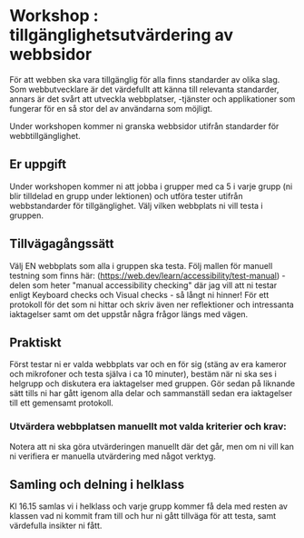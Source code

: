# Workshop : tillgänglighetsutvärdering av webbsidor

För att webben ska vara tillgänglig för alla finns standarder av olika slag. Som webbutvecklare är det värdefullt att känna till relevanta standarder, annars är det svårt att utveckla webbplatser, -tjänster och applikationer som fungerar för en så stor del av användarna som möjligt.  

Under workshopen kommer ni granska webbsidor utifrån standarder för webbtillgänglighet.

## Er uppgift 
Under workshopen kommer ni att jobba i grupper med ca 5 i varje grupp (ni blir tilldelad en grupp under lektionen) och utföra tester utifrån webbstandarder för tillgänglighet. Välj vilken webbplats ni vill testa i gruppen. 

## Tillvägagångssätt
Välj EN webbplats som alla i gruppen ska testa. Följ mallen för manuell testning som finns här: (https://web.dev/learn/accessibility/test-manual) - delen som heter "manual accessibility checking" där jag vill att ni testar enligt Keyboard checks och Visual checks - så långt ni hinner! För ett protokoll för det som ni hittar och skriv även ner reflektioner och intressanta iaktagelser samt om det uppstår några frågor längs med vägen. 

## Praktiskt 
Först testar ni er valda webbplats var och en för sig (stäng av era kameror och mikrofoner och testa själva i ca 10 minuter), bestäm när ni ska ses i helgrupp och diskutera era iaktagelser med gruppen. Gör sedan på liknande sätt tills ni har gått igenom alla delar och sammanställ sedan era iaktagelser till ett gemensamt protokoll. 

### Utvärdera webbplatsen manuellt mot valda kriterier och krav:
Notera att ni ska göra utvärderingen manuellt där det går, men om ni vill kan ni verifiera er manuella utvärdering med något verktyg. 

## Samling och delning i helklass
Kl 16.15 samlas vi i helklass och varje grupp kommer få dela med resten av klassen vad ni kommit fram till och hur ni gått tillväga för att testa, samt värdefulla insikter ni fått. 
